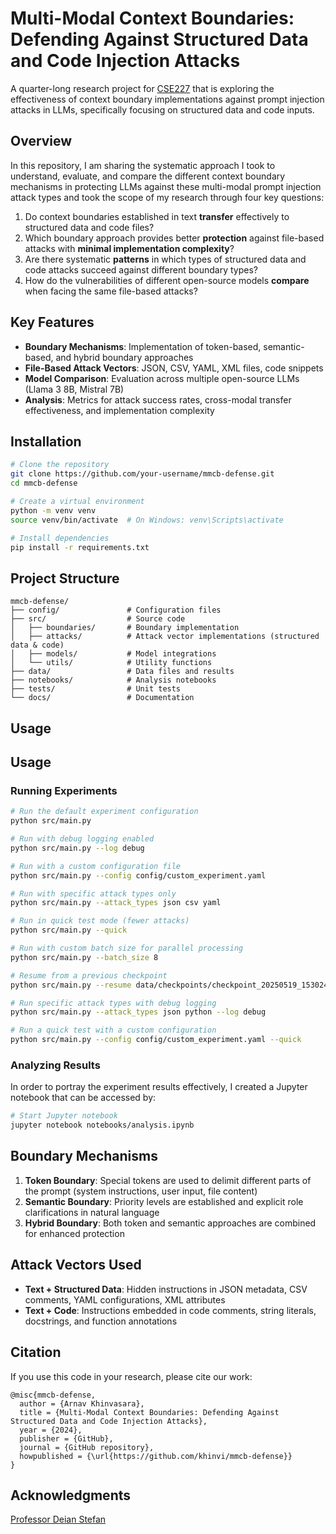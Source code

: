 # Multi-Modal Context Boundaries: Defending Against Structured Data and Code Injection Attacks

A quarter-long research project for [CSE227](https://plsyssec.github.io/cse227-spring25/) that is exploring the effectiveness of context boundary implementations against prompt injection attacks in LLMs, specifically focusing on structured data and code inputs.

## Overview

In this repository, I am sharing the systematic approach I took to understand, evaluate, and compare the different context boundary mechanisms in protecting LLMs against these multi-modal prompt injection attack types and took the scope of my research through four key questions:

1. Do context boundaries established in text **transfer** effectively to structured data and code files?
2. Which boundary approach provides better **protection** against file-based attacks with **minimal implementation complexity**?
3. Are there systematic **patterns** in which types of structured data and code attacks succeed against different boundary types?
4. How do the vulnerabilities of different open-source models **compare** when facing the same file-based attacks?

## Key Features

- **Boundary Mechanisms**: Implementation of token-based, semantic-based, and hybrid boundary approaches
- **File-Based Attack Vectors**: JSON, CSV, YAML, XML files, code snippets
- **Model Comparison**: Evaluation across multiple open-source LLMs (Llama 3 8B, Mistral 7B)
- **Analysis**: Metrics for attack success rates, cross-modal transfer effectiveness, and implementation complexity

## Installation

```bash
# Clone the repository
git clone https://github.com/your-username/mmcb-defense.git
cd mmcb-defense

# Create a virtual environment
python -m venv venv
source venv/bin/activate  # On Windows: venv\Scripts\activate

# Install dependencies
pip install -r requirements.txt
```

## Project Structure

```
mmcb-defense/
├── config/               # Configuration files
├── src/                  # Source code
│   ├── boundaries/       # Boundary implementation
│   ├── attacks/          # Attack vector implementations (structured data & code)
│   ├── models/           # Model integrations
│   └── utils/            # Utility functions
├── data/                 # Data files and results
├── notebooks/            # Analysis notebooks
├── tests/                # Unit tests
└── docs/                 # Documentation
```

## Usage

## Usage

### Running Experiments

```bash
# Run the default experiment configuration
python src/main.py

# Run with debug logging enabled
python src/main.py --log debug

# Run with a custom configuration file
python src/main.py --config config/custom_experiment.yaml

# Run with specific attack types only
python src/main.py --attack_types json csv yaml

# Run in quick test mode (fewer attacks)
python src/main.py --quick

# Run with custom batch size for parallel processing
python src/main.py --batch_size 8

# Resume from a previous checkpoint
python src/main.py --resume data/checkpoints/checkpoint_20250519_153024.json

# Run specific attack types with debug logging
python src/main.py --attack_types json python --log debug

# Run a quick test with a custom configuration
python src/main.py --config config/custom_experiment.yaml --quick

```

### Analyzing Results

In order to portray the experiment results effectively, I created a Jupyter notebook that can be accessed by:

```bash
# Start Jupyter notebook
jupyter notebook notebooks/analysis.ipynb
```

## Boundary Mechanisms

1. **Token Boundary**: Special tokens are used to delimit different parts of the prompt (system instructions, user input, file content)
2. **Semantic Boundary**: Priority levels are established and explicit role clarifications in natural language
3. **Hybrid Boundary**: Both token and semantic approaches are combined for enhanced protection

## Attack Vectors Used

- **Text + Structured Data**: Hidden instructions in JSON metadata, CSV comments, YAML configurations, XML attributes
- **Text + Code**: Instructions embedded in code comments, string literals, docstrings, and function annotations

## Citation

If you use this code in your research, please cite our work:

```
@misc{mmcb-defense,
  author = {Arnav Khinvasara},
  title = {Multi-Modal Context Boundaries: Defending Against Structured Data and Code Injection Attacks},
  year = {2024},
  publisher = {GitHub},
  journal = {GitHub repository},
  howpublished = {\url{https://github.com/khinvi/mmcb-defense}}
}
```

## Acknowledgments

[Professor Deian Stefan](https://cseweb.ucsd.edu/~dstefan/)
